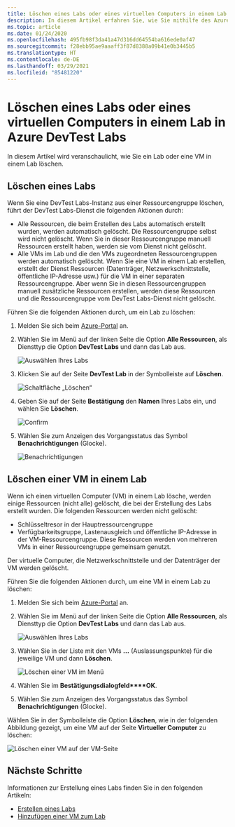 ```yaml
---
title: Löschen eines Labs oder eines virtuellen Computers in einem Lab in Azure DevTest Labs
description: In diesem Artikel erfahren Sie, wie Sie mithilfe des Azure-Portals (Azure DevTest Labs) ein Lab oder eine VM in einem Lab löschen.
ms.topic: article
ms.date: 01/24/2020
ms.openlocfilehash: 495fb98f3da41a47d316dd64554ba616ede0af47
ms.sourcegitcommit: f28ebb95ae9aaaff3f87d8388a09b41e0b3445b5
ms.translationtype: HT
ms.contentlocale: de-DE
ms.lasthandoff: 03/29/2021
ms.locfileid: "85481220"
---
```

# <a name="delete-a-lab-or-vm-in-a-lab-in-azure-devtest-labs"></a>Löschen eines Labs oder eines virtuellen Computers in einem Lab in Azure DevTest Labs
In diesem Artikel wird veranschaulicht, wie Sie ein Lab oder eine VM in einem Lab löschen.

## <a name="delete-a-lab"></a>Löschen eines Labs
Wenn Sie eine DevTest Labs-Instanz aus einer Ressourcengruppe löschen, führt der DevTest Labs-Dienst die folgenden Aktionen durch: 

- Alle Ressourcen, die beim Erstellen des Labs automatisch erstellt wurden, werden automatisch gelöscht. Die Ressourcengruppe selbst wird nicht gelöscht. Wenn Sie in dieser Ressourcengruppe manuell Ressourcen erstellt haben, werden sie vom Dienst nicht gelöscht. 
- Alle VMs im Lab und die den VMs zugeordneten Ressourcengruppen werden automatisch gelöscht. Wenn Sie eine VM in einem Lab erstellen, erstellt der Dienst Ressourcen (Datenträger, Netzwerkschnittstelle, öffentliche IP-Adresse usw.) für die VM in einer separaten Ressourcengruppe. Aber wenn Sie in diesen Ressourcengruppen manuell zusätzliche Ressourcen erstellen, werden diese Ressourcen und die Ressourcengruppe vom DevTest Labs-Dienst nicht gelöscht. 

Führen Sie die folgenden Aktionen durch, um ein Lab zu löschen: 

1. Melden Sie sich beim [Azure-Portal](https://portal.azure.com) an.
2. Wählen Sie im Menü auf der linken Seite die Option **Alle Ressourcen**, als Diensttyp die Option **DevTest Labs** und dann das Lab aus.

    ![Auswählen Ihres Labs](media/devtest-lab-delete-lab-vm/select-lab.png)
3. Klicken Sie auf der Seite **DevTest Lab** in der Symbolleiste auf **Löschen**. 

    ![Schaltfläche „Löschen“](media/devtest-lab-delete-lab-vm/delete-button.png)
4. Geben Sie auf der Seite **Bestätigung** den **Namen** Ihres Labs ein, und wählen Sie **Löschen**. 

    ![Confirm](media/devtest-lab-delete-lab-vm/confirm-delete.png)
5. Wählen Sie zum Anzeigen des Vorgangsstatus das Symbol **Benachrichtigungen** (Glocke). 

    ![Benachrichtigungen](media/devtest-lab-delete-lab-vm/delete-status.png)

 
## <a name="delete-a-vm-in-a-lab"></a>Löschen einer VM in einem Lab
Wenn ich einen virtuellen Computer (VM) in einem Lab lösche, werden einige Ressourcen (nicht alle) gelöscht, die bei der Erstellung des Labs erstellt wurden. Die folgenden Ressourcen werden nicht gelöscht: 

-   Schlüsseltresor in der Hauptressourcengruppe
-   Verfügbarkeitsgruppe, Lastenausgleich und öffentliche IP-Adresse in der VM-Ressourcengruppe. Diese Ressourcen werden von mehreren VMs in einer Ressourcengruppe gemeinsam genutzt. 

Der virtuelle Computer, die Netzwerkschnittstelle und der Datenträger der VM werden gelöscht. 

Führen Sie die folgenden Aktionen durch, um eine VM in einem Lab zu löschen: 

1. Melden Sie sich beim [Azure-Portal](https://portal.azure.com) an.
2. Wählen Sie im Menü auf der linken Seite die Option **Alle Ressourcen**, als Diensttyp die Option **DevTest Labs** und dann das Lab aus.

    ![Auswählen Ihres Labs](media/devtest-lab-delete-lab-vm/select-lab.png)
3. Wählen Sie in der Liste mit den VMs **...** (Auslassungspunkte) für die jeweilige VM und dann **Löschen**. 

    ![Löschen einer VM im Menü](media/devtest-lab-delete-lab-vm/delete-vm-menu-in-list.png)
4. Wählen Sie im **Bestätigungsdialogfeld****OK**. 
5. Wählen Sie zum Anzeigen des Vorgangsstatus das Symbol **Benachrichtigungen** (Glocke). 

Wählen Sie in der Symbolleiste die Option **Löschen**, wie in der folgenden Abbildung gezeigt, um eine VM auf der Seite **Virtueller Computer** zu löschen:

![Löschen einer VM auf der VM-Seite](media/devtest-lab-delete-lab-vm/delete-from-vm-page.png) 


## <a name="next-steps"></a>Nächste Schritte
Informationen zur Erstellung eines Labs finden Sie in den folgenden Artikeln: 

- [Erstellen eines Labs](devtest-lab-create-lab.md)
- [Hinzufügen einer VM zum Lab](devtest-lab-add-vm.md)